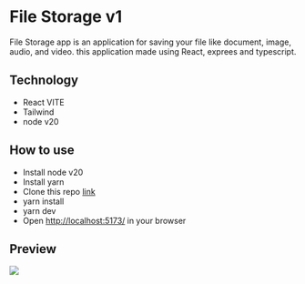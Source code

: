 # File Storage v1

File Storage app is an application for saving your file like document, image, audio, and video. this application made using React, exprees and typescript.

## Technology

- React VITE
- Tailwind
- node v20

## How to use

- Install node v20
- Install yarn
- Clone this repo [link](https://github.com/darmawandoni6/file-storage)
- yarn install
- yarn dev
- Open [http://localhost:5173/](http://localhost:5173/) in your browser

## Preview

![](https://raw.githubusercontent.com/darmawandoni6/file-storage/master/public/preview.png)
